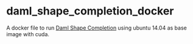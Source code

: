 # daml_shape_completion_docker

A docker file to run [Daml Shape Completion](https://github.com/davidstutz/daml-shape-completion) using ubuntu 14.04 as base image with cuda.
